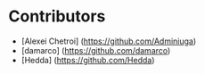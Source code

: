 # Contributors
- [Alexei Chetroi] (https://github.com/Adminiuga)
- [damarco] (https://github.com/damarco)
- [Hedda] (https://github.com/Hedda)

